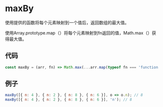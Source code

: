 # maxBy

使用提供的函数将每个元素映射到一个值后，返回数组的最大值。

使用Array.prototype.map（）将每个元素映射到fn返回的值，Math.max（）获得最大值。

## 代码

```js
const maxBy = (arr, fn) => Math.max(...arr.map(typeof fn === 'function' ? fn : val => val[fn]));
```

## 例子

```js
maxBy([{ n: 4 }, { n: 2 }, { n: 8 }, { n: 6 }], o => o.n); // 8
maxBy([{ n: 4 }, { n: 2 }, { n: 8 }, { n: 6 }], 'n'); // 8
```
